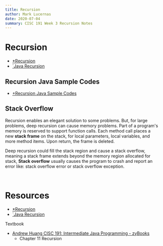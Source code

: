 ```yaml
---
title: Recursion
author: Mark Lucernas
date: 2020-07-04
summary: CISC 191 Week 3 Recursion Notes
---
```



# Recursion

  - [*Recursion](file:../../../../../../../files/summer-2020/CISC-191/week-3/recursion.ppt)
  - [`Java Recursion](https://www.youtube.com/watch?v=neuDuf_i8Sg)


## Recursion Java Sample Codes

  - [+Recursion Java Sample Codes](recursion_sample_codes)


## Stack Overflow

Recursion enables an elegant solution to some problems. But, for large problems,
deep recursion can cause memory problems. Part of a program's memory is reserved
to support function calls. Each method call places a new **stack frame** on the
stack, for local parameters, local variables, and more method items. Upon
return, the frame is deleted.

Deep recursion could fill the stack region and cause a stack overflow, meaning a
stack frame extends beyond the memory region allocated for stack, **Stack
overflow** usually causes the program to crash and report an error like: stack
overflow error or stack overflow exception.

<br>

# Resources

  - [*Recursion](file:../../../../../../../files/summer-2020/CISC-191/week-3/recursion.ppt)
  - [`Java Recursion](https://www.youtube.com/watch?v=neuDuf_i8Sg)

Textbook

  * [Andrew Huang CISC 191: Intermediate Java Programming - zyBooks](https://www.zybooks.com/)
    - Chapter 11 Recursion
